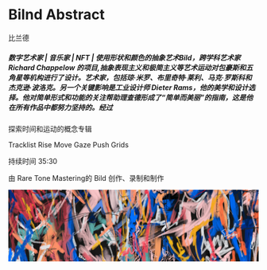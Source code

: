 # Bilnd Abstract

比兰德

##### 数字艺术家 | 音乐家 | NFT | 使用形状和颜色的抽象艺术Bild，跨学科艺术家 Richard Chappelow 的项目,抽象表现主义和极简主义等艺术运动对包豪斯和五角星等机构进行了设计。艺术家，包括琼·米罗、布里奇特·莱利、马克·罗斯科和杰克逊·波洛克。另一个关键影响是工业设计师 Dieter Rams，他的美学和设计选择。他对简单形式和功能的关注帮助理查德形成了“简单而美丽”的指南，这是他在所有作品中都努力坚持的。经过 

探索时间和运动的概念专辑

Tracklist
Rise
Move
Gaze
Push
Grids

持续时间 35:30


由 Rare Tone Mastering的 Bild 创作、录制和制作

![NFT](unnamed.png)
